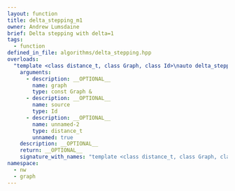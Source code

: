 ```yaml
---
layout: function
title: delta_stepping_m1
owner: Andrew Lumsdaine
brief: Delta stepping with delta=1
tags:
  - function
defined_in_file: algorithms/delta_stepping.hpp
overloads:
  "template <class distance_t, class Graph, class Id>\nauto delta_stepping_m1(const Graph &, Id, distance_t)":
    arguments:
      - description: __OPTIONAL__
        name: graph
        type: const Graph &
      - description: __OPTIONAL__
        name: source
        type: Id
      - description: __OPTIONAL__
        name: unnamed-2
        type: distance_t
        unnamed: true
    description: __OPTIONAL__
    return: __OPTIONAL__
    signature_with_names: "template <class distance_t, class Graph, class Id>\nauto delta_stepping_m1(const Graph & graph, Id source, distance_t)"
namespace:
  - nw
  - graph
---
```

